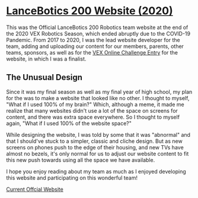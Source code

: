 [LanceBotics 200 Website (2020)](https://samc7.github.io/LanceBotics200)
==
This was the Official LanceBotics 200 Robotics team website at the end of the 2020 VEX Robotics Season, which ended abruptly due to the
COVID-19 Pandemic. From 2017 to 2020, I was the lead website developer for the team, adding and uploading our content for our members, 
parents, other teams, sponsors, as well as for the 
[VEX Online Challenge Entry](https://challenges.robotevents.com/challenge/106/entry/6961) for the website, in which I was a finalist.

## The Unusual Design

Since it was my final season as well as my final year of high school, my plan for the was to make a website that looked like no other. 
I thought to myself, "What if I used 100% of my brain?" Which, although a meme, it made me realize that many websites didn't use a lot 
of the space on screens for content, and there was extra space everywhere. So I thought to myself again, "What if I used 100% of the 
website space?"

While designing the website, I was told by some that it was "abnormal" and that I should've stuck to a simpler, classic and cliche 
design. But as new screens on phones push to the edge of their housing, and new TVs have almost no bezels, it's only normal for us 
to adjust our website content to fit this new push towards using all the space we have available.

I hope you enjoy reading about my team as much as I enjoyed developing this website and participating on this wonderful team!

[Current Offcial Website](http://lancebotics200.ca)
